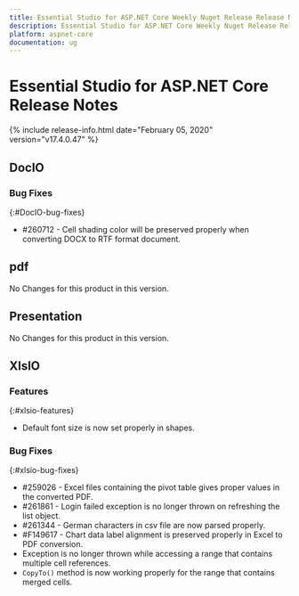 ```yaml
---
title: Essential Studio for ASP.NET Core Weekly Nuget Release Release Notes  
description: Essential Studio for ASP.NET Core Weekly Nuget Release Release Notes  
platform: aspnet-core
documentation: ug
---
```


# Essential Studio for ASP.NET Core  Release Notes  

{% include release-info.html date="February 05, 2020"  version="v17.4.0.47" %} 






## DocIO

### Bug Fixes
{:#DocIO-bug-fixes}

* \#260712 - Cell shading color will be preserved properly when converting DOCX to RTF format document.
## pdf

No Changes for this product in this version.

[//]: # "Delete the contents of this file while new content is added."

## Presentation

No Changes for this product in this version.

[//]: # "Delete the contents of this file while new content is added."

## XlsIO

### Features
{:#xlsio-features}

* Default font size is now set properly in shapes.

### Bug Fixes
{:#xlsio-bug-fixes}

* \#259026 - Excel files containing the pivot table gives proper values in the converted PDF.
* \#261861 - Login failed exception is no longer thrown on refreshing the list object.
* \#261344 - German characters in csv file are now parsed properly.
* \#F149617 - Chart data label alignment is preserved properly in Excel to PDF conversion. 
* Exception is no longer thrown while accessing a range that contains multiple cell references.
* `CopyTo()` method is now working properly for the range that contains merged cells.

